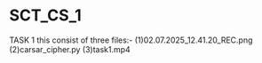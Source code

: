 # SCT_CS_1
TASK 1
this consist of three files:-   (1)02.07.2025_12.41.20_REC.png   (2)carsar_cipher.py   (3)task1.mp4

